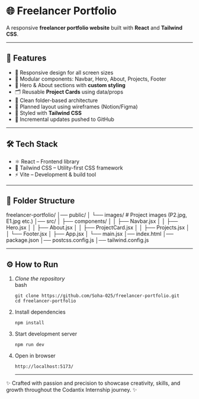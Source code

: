 # 🌐 Freelancer Portfolio  

A responsive **freelancer portfolio website** built with **React** and **Tailwind CSS**.   

---

## 🚀 Features  
- 📱 Responsive design for all screen sizes  
- 🧩 Modular components: Navbar, Hero, About, Projects, Footer  
- 🎨 Hero & About sections with **custom styling**  
- 🗂 Reusable **Project Cards** using data/props  
- 📂 Clean folder-based architecture  
- 📝 Planned layout using wireframes (Notion/Figma)  
- 🎀 Styled with **Tailwind CSS**  
- 🔄 Incremental updates pushed to GitHub  

---

## 🛠 Tech Stack  
- ⚛️ React – Frontend library  
- 🎨 Tailwind CSS – Utility-first CSS framework  
- ⚡ Vite – Development & build tool  

---

## 📂 Folder Structure

freelancer-portfolio/
│── public/
│   └── images/         # Project images (P2.jpg, E1.jpg etc.)
│── src/
│   ├── components/
│   │   ├── Navbar.jsx
│   │   ├── Hero.jsx
│   │   ├── About.jsx
│   │   ├── ProjectCard.jsx
│   │   ├── Projects.jsx
│   │   └── Footer.jsx
│   ├── App.jsx
│   └── main.jsx
│── index.html
│── package.json
│── postcss.config.js
│── tailwind.config.js

---

## ⚙ How to Run  

1. *Clone the repository*  
   bash
   ```
   git clone https://github.com/Soha-025/freelancer-portfolio.git
   cd freelancer-portfolio
   ```
2. Install dependencies
   ```
   npm install
   ```
3. Start development server
   ```
   npm run dev
   ```
5. Open in browser
   ```
   http://localhost:5173/
   ```
   ---
   
✨ Crafted with passion and precision to showcase creativity, skills, and growth throughout the Codantix Internship journey. ✨
